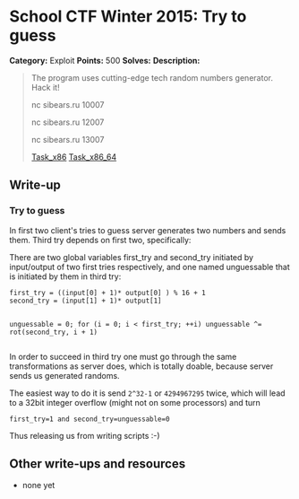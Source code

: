 # School CTF Winter 2015: Try to guess

**Category:** Exploit
**Points:** 500
**Solves:** 
**Description:**

> The program uses cutting-edge tech random numbers generator. Hack it!
> 
> 
> nc sibears.ru 10007
> 
> 
> nc sibears.ru 12007
> 
> 
> nc sibears.ru 13007
> 
> 
> [Task_x86](./task7_x86_6cea5e1980e8f3c19e34a1dac4747921d7717a8b) [Task_x86_64](./task7_x86_64_7fcab081788fd56a7144f6f879badb1360aa3e78)


## Write-up

<div><h3>Try to guess</h3><p>In first two client's tries to guess server generates two numbers and sends them. Third try depends on first two, specifically:</p>
<p>There are two global variables first_try and second_try initiated by input/output of two first tries respectively, and one named unguessable that is initiated by them in third try:</p>
<pre><code>first_try = ((input[0] + 1)* output[0] ) % 16 + 1
second_try = (input[1] + 1)* output[1]

unguessable = 0;
for (i = 0; i &lt; first_try; ++i) 
    unguessable ^= rot(second_try, i + 1)
</code></pre>
<p>In order to succeed in third try one must go through the same transformations as server does, which is totally doable, because server sends us generated randoms.</p>
<p>The easiest way to do it is send <code>2^32-1</code> or <code>4294967295</code> twice, which will lead to a 32bit integer overflow (might not on some processors) and turn</p>
<pre><code>first_try=1 and second_try=unguessable=0
</code></pre>
<p>Thus releasing us from writing scripts :-)</p></div>

## Other write-ups and resources

* none yet
